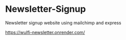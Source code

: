 # Newsletter-Signup
Newsletter signup website using mailchimp and express


https://wulfi-newsletter.onrender.com/
